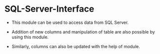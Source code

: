 # SQL-Server-Interface

- This module can be used to access data from SQL Server.

- Addition of new columns and manipulation of table are also possible by using this module.

- Similarly, columns can also be updated with the help of module.
